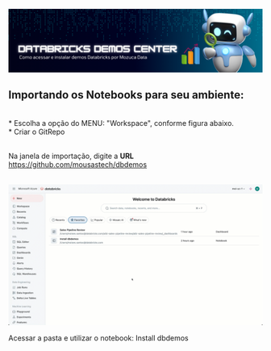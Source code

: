 [<img src="https://github.com/mousastech/dbdemos/blob/6c12c2fa67e1c9d57d9e0d9c39b779a2071266d3/files/Header%20Gittub.png">](https://github.com/mousastech/dbdemos/blob/6c12c2fa67e1c9d57d9e0d9c39b779a2071266d3/files/Header%20Gittub.png)


## Importando os Notebooks para seu ambiente:
</br>
* Escolha a opção do MENU:  "Workspace", conforme figura abaixo.</br>
* Criar o GitRepo </br></br>

Na janela de importação, digite a **URL** https://github.com/mousastech/dbdemos

</br>

<img src="https://github.com/mousastech/dbdemos/blob/main/files/Install.gif">

</br>

Acessar a pasta <files> e utilizar o notebook: Install dbdemos
</br></br>
``` html



